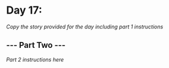 # Day 17: <Insert Title Here> #
_Copy the story provided for the day including part 1 instructions_

## --- Part Two --- ##
_Part 2 instructions here_
